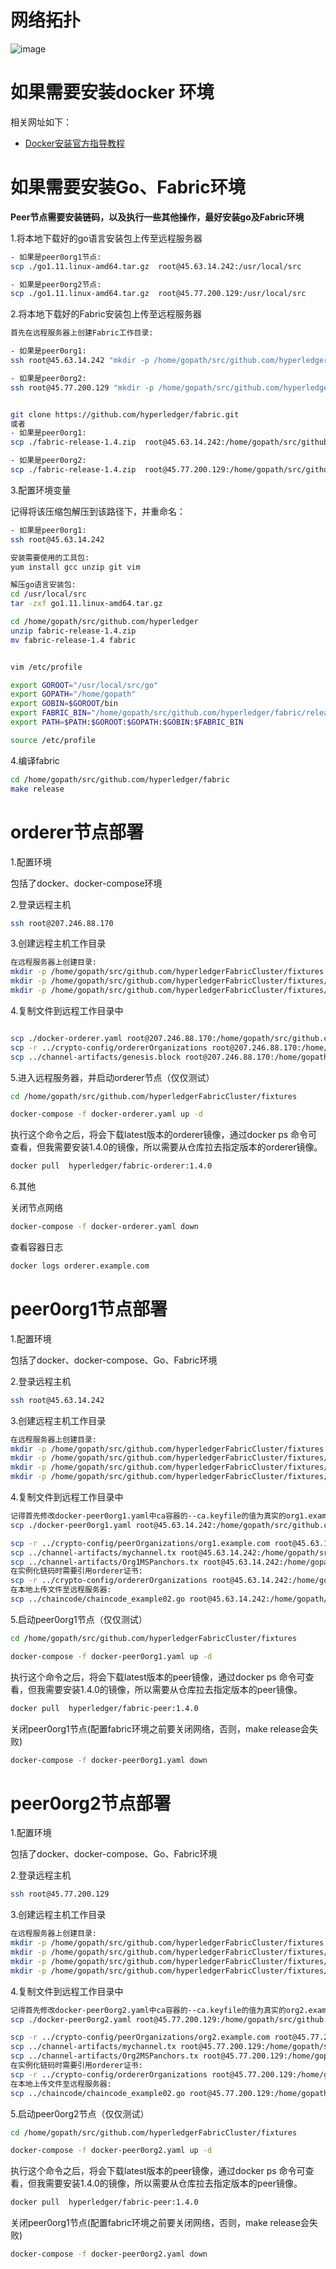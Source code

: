# 网络拓扑

![image](../pic/19050301.png)

# 如果需要安装docker 环境

相关网址如下：

- [Docker安装官方指导教程](https://docs.docker.com/install/#reporting-security-issues) 

# 如果需要安装Go、Fabric环境

**Peer节点需要安装链码，以及执行一些其他操作，最好安装go及Fabric环境**

1.将本地下载好的go语言安装包上传至远程服务器
```bash
- 如果是peer0org1节点:
scp ./go1.11.linux-amd64.tar.gz  root@45.63.14.242:/usr/local/src

- 如果是peer0org2节点:
scp ./go1.11.linux-amd64.tar.gz  root@45.77.200.129:/usr/local/src

```
2.将本地下载好的Fabric安装包上传至远程服务器
```bash
首先在远程服务器上创建Fabric工作目录:

- 如果是peer0org1:
ssh root@45.63.14.242 "mkdir -p /home/gopath/src/github.com/hyperledger"

- 如果是peer0org2:
ssh root@45.77.200.129 "mkdir -p /home/gopath/src/github.com/hyperledger"


git clone https://github.com/hyperledger/fabric.git  
或者 
- 如果是peer0org1:
scp ./fabric-release-1.4.zip  root@45.63.14.242:/home/gopath/src/github.com/hyperledger

- 如果是peer0org2:
scp ./fabric-release-1.4.zip  root@45.77.200.129:/home/gopath/src/github.com/hyperledger

```

3.配置环境变量

记得将该压缩包解压到该路径下，并重命名：
```bash
- 如果是peer0org1:
ssh root@45.63.14.242

安装需要使用的工具包:
yum install gcc unzip git vim

解压go语言安装包:
cd /usr/local/src
tar -zxf go1.11.linux-amd64.tar.gz

cd /home/gopath/src/github.com/hyperledger
unzip fabric-release-1.4.zip
mv fabric-release-1.4 fabric


vim /etc/profile

export GOROOT="/usr/local/src/go"
export GOPATH="/home/gopath"
export GOBIN=$GOROOT/bin
export FABRIC_BIN="/home/gopath/src/github.com/hyperledger/fabric/release/linux-amd64/bin"
export PATH=$PATH:$GOROOT:$GOPATH:$GOBIN:$FABRIC_BIN

source /etc/profile

```
4.编译fabric
```bash
cd /home/gopath/src/github.com/hyperledger/fabric
make release
```

# orderer节点部署

1.配置环境

包括了docker、docker-compose环境

2.登录远程主机
```bash
ssh root@207.246.88.170 
```

3.创建远程主机工作目录
```bash
在远程服务器上创建目录:
mkdir -p /home/gopath/src/github.com/hyperledgerFabricCluster/fixtures
mkdir -p /home/gopath/src/github.com/hyperledgerFabricCluster/fixtures/crypto-config
mkdir -p /home/gopath/src/github.com/hyperledgerFabricCluster/fixtures/channel-artifacts
```

4.复制文件到远程工作目录中
```bash

scp ./docker-orderer.yaml root@207.246.88.170:/home/gopath/src/github.com/hyperledgerFabricCluster/fixtures
scp -r ../crypto-config/ordererOrganizations root@207.246.88.170:/home/gopath/src/github.com/hyperledgerFabricCluster/fixtures/crypto-config
scp ../channel-artifacts/genesis.block root@207.246.88.170:/home/gopath/src/github.com/hyperledgerFabricCluster/fixtures/channel-artifacts
```

5.进入远程服务器，并启动orderer节点（仅仅测试）
```bash
cd /home/gopath/src/github.com/hyperledgerFabricCluster/fixtures

docker-compose -f docker-orderer.yaml up -d
```


执行这个命令之后，将会下载latest版本的orderer镜像，通过docker ps 命令可查看，但我需要安装1.4.0的镜像，所以需要从仓库拉去指定版本的orderer镜像。
```bash
docker pull  hyperledger/fabric-orderer:1.4.0
```

6.其他

关闭节点网络
```bash
docker-compose -f docker-orderer.yaml down
```
查看容器日志
```bash
docker logs orderer.example.com
```

# peer0org1节点部署

1.配置环境

包括了docker、docker-compose、Go、Fabric环境

2.登录远程主机
```bash
ssh root@45.63.14.242
```
3.创建远程主机工作目录
```bash
在远程服务器上创建目录:
mkdir -p /home/gopath/src/github.com/hyperledgerFabricCluster/fixtures
mkdir -p /home/gopath/src/github.com/hyperledgerFabricCluster/fixtures/crypto-config/peerOrganizations
mkdir -p /home/gopath/src/github.com/hyperledgerFabricCluster/fixtures/channel-artifacts
mkdir -p /home/gopath/src/github.com/hyperledgerFabricCluster/fixtures/chaincode

```

4.复制文件到远程工作目录中
```bash
记得首先修改docker-peer0org1.yaml中ca容器的--ca.keyfile的值为真实的org1.example.com的私钥
scp ./docker-peer0org1.yaml root@45.63.14.242:/home/gopath/src/github.com/hyperledgerFabricCluster/fixtures

scp -r ../crypto-config/peerOrganizations/org1.example.com root@45.63.14.242:/home/gopath/src/github.com/hyperledgerFabricCluster/fixtures/crypto-config/peerOrganizations
scp ../channel-artifacts/mychannel.tx root@45.63.14.242:/home/gopath/src/github.com/hyperledgerFabricCluster/fixtures/channel-artifacts
scp ../channel-artifacts/Org1MSPanchors.tx root@45.63.14.242:/home/gopath/src/github.com/hyperledgerFabricCluster/fixtures/channel-artifacts
在实例化链码时需要引用orderer证书:
scp -r ../crypto-config/ordererOrganizations root@45.63.14.242:/home/gopath/src/github.com/hyperledgerFabricCluster/fixtures/crypto-config/
在本地上传文件至远程服务器:
scp ../chaincode/chaincode_example02.go root@45.63.14.242:/home/gopath/src/github.com/hyperledgerFabricCluster/fixtures/chaincode
```
5.启动peer0org1节点（仅仅测试）
```bash
cd /home/gopath/src/github.com/hyperledgerFabricCluster/fixtures

docker-compose -f docker-peer0org1.yaml up -d
```
执行这个命令之后，将会下载latest版本的peer镜像，通过docker ps 命令可查看，但我需要安装1.4.0的镜像，所以需要从仓库拉去指定版本的peer镜像。
```bash
docker pull  hyperledger/fabric-peer:1.4.0
```

关闭peer0org1节点(配置fabric环境之前要关闭网络，否则，make release会失败)
```bash
docker-compose -f docker-peer0org1.yaml down
```

# peer0org2节点部署

1.配置环境

包括了docker、docker-compose、Go、Fabric环境

2.登录远程主机
```bash
ssh root@45.77.200.129
```
3.创建远程主机工作目录
```bash
在远程服务器上创建目录:
mkdir -p /home/gopath/src/github.com/hyperledgerFabricCluster/fixtures
mkdir -p /home/gopath/src/github.com/hyperledgerFabricCluster/fixtures/crypto-config/peerOrganizations
mkdir -p /home/gopath/src/github.com/hyperledgerFabricCluster/fixtures/channel-artifacts
mkdir -p /home/gopath/src/github.com/hyperledgerFabricCluster/fixtures/chaincode

```

4.复制文件到远程工作目录中
```bash
记得首先修改docker-peer0org2.yaml中ca容器的--ca.keyfile的值为真实的org2.example.com的私钥
scp ./docker-peer0org2.yaml root@45.77.200.129:/home/gopath/src/github.com/hyperledgerFabricCluster/fixtures

scp -r ../crypto-config/peerOrganizations/org2.example.com root@45.77.200.129:/home/gopath/src/github.com/hyperledgerFabricCluster/fixtures/crypto-config/peerOrganizations
scp ../channel-artifacts/mychannel.tx root@45.77.200.129:/home/gopath/src/github.com/hyperledgerFabricCluster/fixtures/channel-artifacts
scp ../channel-artifacts/Org2MSPanchors.tx root@45.77.200.129:/home/gopath/src/github.com/hyperledgerFabricCluster/fixtures/channel-artifacts
在实例化链码时需要引用orderer证书:
scp -r ../crypto-config/ordererOrganizations root@45.77.200.129:/home/gopath/src/github.com/hyperledgerFabricCluster/fixtures/crypto-config/
在本地上传文件至远程服务器:
scp ../chaincode/chaincode_example02.go root@45.77.200.129:/home/gopath/src/github.com/hyperledgerFabricCluster/fixtures/chaincode
```
5.启动peer0org2节点（仅仅测试）
```bash
cd /home/gopath/src/github.com/hyperledgerFabricCluster/fixtures

docker-compose -f docker-peer0org2.yaml up -d
```
执行这个命令之后，将会下载latest版本的peer镜像，通过docker ps 命令可查看，但我需要安装1.4.0的镜像，所以需要从仓库拉去指定版本的peer镜像。
```bash
docker pull  hyperledger/fabric-peer:1.4.0
```

关闭peer0org1节点(配置fabric环境之前要关闭网络，否则，make release会失败)
```bash
docker-compose -f docker-peer0org2.yaml down
```